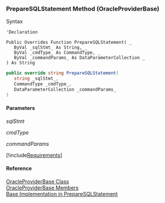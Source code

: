﻿### PrepareSQLStatement Method (OracleProviderBase)

Syntax

```vbnet
'Declaration

Public Overrides Function PrepareSQLStatement( _
   ByVal _sqlStmt_ As String, _
   ByVal _cmdType_ As CommandType, _
   ByVal _commandParams_ As DataParameterCollection _
) As String
```

```csharp
public override string PrepareSQLStatement( 
   string _sqlStmt_,
   CommandType _cmdType_,
   DataParameterCollection _commandParams_
)
```

#### Parameters

_sqlStmt_

_cmdType_

_commandParams_

[!include[Requirements](../partials/requirements.md)]

#### Reference

[OracleProviderBase Class](FChoice.Common~FChoice.Common.Data.OracleProviderBase.md)  
[OracleProviderBase Members](FChoice.Common~FChoice.Common.Data.OracleProviderBase_members.md)  
[Base Implementation in PrepareSQLStatement](FChoice.Common~FChoice.Common.Data.DbProvider~PrepareSQLStatement.md)